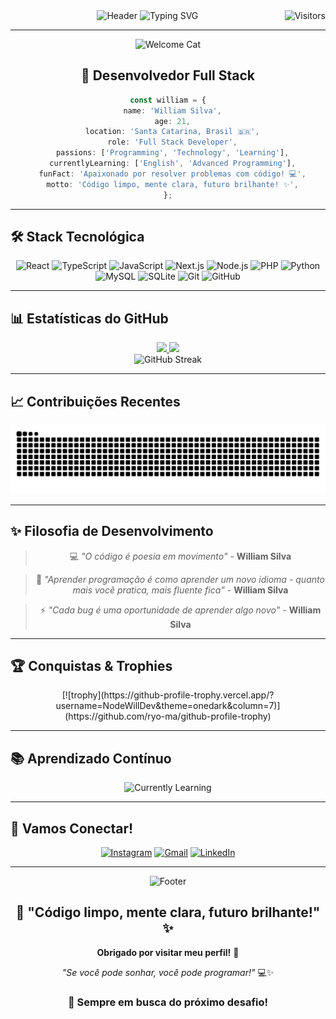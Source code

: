 <div align="center">
  
<img src="https://capsule-render.vercel.app/api?type=waving&color=gradient&customColorList=6,11,20&height=200&section=header&text=William%20Da%20Silva&fontSize=50&fontColor=fff&animation=twinkling&fontAlignY=40" alt="Header" />

<img src="https://readme-typing-svg.herokuapp.com?font=Fira+Code&size=25&duration=3000&pause=1000&color=00D4FF&center=true&vCenter=true&width=600&lines=💻+Full+Stack+Developer;🔥+Apaixonado+por+Tecnologia;🚀+Sempre+aprendendo+algo+novo;⚡+Criando+o+futuro+com+código;💡+Transformando+ideias+em+realidade" alt="Typing SVG" />

<img align="right" src="https://visitor-badge.laobi.icu/badge?page_id=NodeWillDev.NodeWillDev&left_color=royalblue&right_color=black" alt="Visitors" />

</div>

---

<div align="center">

<img src="https://octodex.github.com/images/welcometocat.png" width="200" alt="Welcome Cat" />

## 🎯 **Desenvolvedor Full Stack**

```typescript
const william = {
  name: 'William Silva',
  age: 21,
  location: 'Santa Catarina, Brasil 🇧🇷',
  role: 'Full Stack Developer',
  passions: ['Programming', 'Technology', 'Learning'],
  currentlyLearning: ['English', 'Advanced Programming'],
  funFact: 'Apaixonado por resolver problemas com código! 💻',
  motto: 'Código limpo, mente clara, futuro brilhante! ✨',
};
```

</div>

---

## 🛠️ **Stack Tecnológica**

<div align="center">

<img src="https://img.shields.io/badge/React-20232A?style=for-the-badge&logo=react&logoColor=61DAFB" alt="React" />
<img src="https://img.shields.io/badge/TypeScript-007ACC?style=for-the-badge&logo=typescript&logoColor=white" alt="TypeScript" />
<img src="https://img.shields.io/badge/JavaScript-F7DF1E?style=for-the-badge&logo=javascript&logoColor=black" alt="JavaScript" />
<img src="https://img.shields.io/badge/Next.js-000000?style=for-the-badge&logo=next.js&logoColor=white" alt="Next.js" />
<img src="https://img.shields.io/badge/Node.js-43853D?style=for-the-badge&logo=node.js&logoColor=white" alt="Node.js" />
<img src="https://img.shields.io/badge/PHP-777BB4?style=for-the-badge&logo=php&logoColor=white" alt="PHP" />
<img src="https://img.shields.io/badge/Python-FFD43B?style=for-the-badge&logo=python&logoColor=blue" alt="Python" />
<img src="https://img.shields.io/badge/MySQL-00000F?style=for-the-badge&logo=mysql&logoColor=white" alt="MySQL" />
<img src="https://img.shields.io/badge/SQLite-07405E?style=for-the-badge&logo=sqlite&logoColor=white" alt="SQLite" />
<img src="https://img.shields.io/badge/Git-F05032?style=for-the-badge&logo=git&logoColor=white" alt="Git" />
<img src="https://img.shields.io/badge/GitHub-100000?style=for-the-badge&logo=github&logoColor=white" alt="GitHub" />

</div>

---

## 📊 **Estatísticas do GitHub**

<div align="center">
  <a href="https://github.com/nodewilldev">
    <img height="180em" src="https://github-readme-stats.vercel.app/api?username=nodewilldev&show_icons=true&theme=vue-dark&include_all_commits=true&count_private=true" />
    <img height="180em" src="https://github-readme-stats.vercel.app/api/top-langs/?username=nodewilldev&layout=compact&langs_count=7&theme=vue-dark" />  
  </a>
</div>

<div align="center">
  <img src="https://github-readme-streak-stats.herokuapp.com/?user=nodewilldev&theme=vue-dark" alt="GitHub Streak" />
</div>

---

## 📈 **Contribuições Recentes**

<div align="center">
  <img src="https://raw.githubusercontent.com/NodeWillDev/NodeWillDev/output/github-contribution-grid-snake-dark.svg" alt="Snake animation" />
</div>

---

## ✨ **Filosofia de Desenvolvimento**

<div align="center">

> 💻 _"O código é poesia em movimento"_ - **William Silva**

> 🚀 _"Aprender programação é como aprender um novo idioma - quanto mais você pratica, mais fluente fica"_ - **William Silva**

> ⚡ _"Cada bug é uma oportunidade de aprender algo novo"_ - **William Silva**

</div>

---

## 🏆 **Conquistas & Trophies**

<div align="center">
  [![trophy](https://github-profile-trophy.vercel.app/?username=NodeWillDev&theme=onedark&column=7)](https://github.com/ryo-ma/github-profile-trophy)
</div>

---

## 📚 **Aprendizado Contínuo**

<div align="center">

<img src="https://img.shields.io/badge/Currently%20Learning-English%20%7C%20Advanced%20Programming-blue?style=for-the-badge&logo=book&logoColor=white" alt="Currently Learning" />

</div>

---

## 🤝 **Vamos Conectar!**

<div align="center">

[![Instagram](https://img.shields.io/badge/Instagram-%23E4405F?style=for-the-badge&logo=instagram&logoColor=white)](https://www.instagram.com/_is_william/)
[![Gmail](https://img.shields.io/badge/Gmail-D14836?style=for-the-badge&logo=gmail&logoColor=white)](mailto:williamdasilva.dev@gmail.com)
[![LinkedIn](https://img.shields.io/badge/LinkedIn-0077B5?style=for-the-badge&logo=linkedin&logoColor=white)](https://www.linkedin.com/in/william-silva-7b9381248/)

</div>

---

<div align="center">

<img src="https://capsule-render.vercel.app/api?type=waving&color=gradient&customColorList=6,11,20&height=100&section=footer" alt="Footer" />

## 🌟 **"Código limpo, mente clara, futuro brilhante!"** ✨

**Obrigado por visitar meu perfil!** 🙏

_"Se você pode sonhar, você pode programar!"_ 💻✨

### 🎯 **Sempre em busca do próximo desafio!**

</div>
